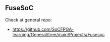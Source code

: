 FuseSoC
-----

Check at general repo:

* https://github.com/SoCFPGA-learning/General/tree/main/Projects/Fusesoc

